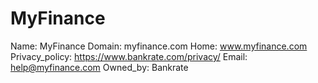 
# MyFinance

Name: MyFinance
Domain: myfinance.com
Home: www.myfinance.com
Privacy_policy: https://www.bankrate.com/privacy/
Email: help@myfinance.com
Owned_by: Bankrate
